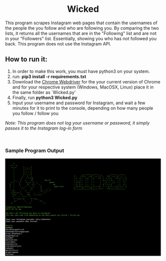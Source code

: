 # <div align="center">Wicked</div>

This program scrapes Instagram web pages that contain the usernames of the people the you follow and who are following you. By comparing the two lists, it returns all the usernames that are in the "Following" list and are not in your "Followers" list. Essentially, showing you who has not followed you back. This program does not use the Instagram API.

## How to run it:
1. In order to make this work, you must have python3 on your system.
2. run: **pip3 install -r requirements.txt**
3. Download the [Chrome Webdriver](https://chromedriver.chromium.org/downloads "Chrome Webdriver")
 for the your current version of Chrome and for your respective system (Windows, MacOSX, Linux) place it in the same folder as `Wicked.py'
4. Finally, run **python3 Wicked.py**
5. Input your username and password for Instagram, and wait a few minutes for it to print to the console, depending on how many people you follow / follow you

_Note: This program does not log your username or password, it simply passes it to the Instagram log-in form_

<p>&nbsp;</p>

### Sample Program Output
![alt text](https://github.com/kyletimmermans/wicked/blob/master/output_screenshot.png "Sample Program Output")
